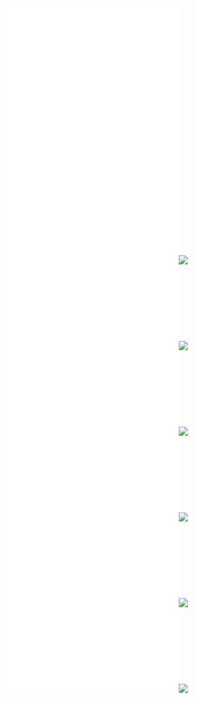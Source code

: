 ![](/Notatki/Semestr%203/Języki%20programowania/Labolatoria/Labolatoria%203/Project/KierownikApp/pom.xml)![](/Notatki/Semestr%203/Języki%20programowania/Labolatoria/Labolatoria%203/Project/KierownikApp/src/main/java/module-info.java)
![](/Notatki/Semestr%203/Języki%20programowania/Labolatoria/Labolatoria%203/Project/KierownikApp/src/main/java/pl/edu/pwr/student/djablonski/kierownik/Main.java)![](/Notatki/Semestr%203/Języki%20programowania/Labolatoria/Labolatoria%203/Project/KierownikApp/src/main/java/pl/edu/pwr/student/djablonski/kierownik/GUI/Drzewa.form)![](/Notatki/Semestr%203/Języki%20programowania/Labolatoria/Labolatoria%203/Project/KierownikApp/src/main/java/pl/edu/pwr/student/djablonski/kierownik/GUI/Drzewa.java)![](/Notatki/Semestr%203/Języki%20programowania/Labolatoria/Labolatoria%203/Project/KierownikApp/src/main/java/pl/edu/pwr/student/djablonski/kierownik/GUI/Login.form)![](/Notatki/Semestr%203/Języki%20programowania/Labolatoria/Labolatoria%203/Project/KierownikApp/src/main/java/pl/edu/pwr/student/djablonski/kierownik/GUI/Login.java)![](/Notatki/Semestr%203/Języki%20programowania/Labolatoria/Labolatoria%203/Project/KierownikApp/src/main/java/pl/edu/pwr/student/djablonski/kierownik/GUI/Opinia.form)![](/Notatki/Semestr%203/Języki%20programowania/Labolatoria/Labolatoria%203/Project/KierownikApp/src/main/java/pl/edu/pwr/student/djablonski/kierownik/GUI/Opinia.java)![](/Notatki/Semestr%203/Języki%20programowania/Labolatoria/Labolatoria%203/Project/KierownikApp/src/main/java/pl/edu/pwr/student/djablonski/kierownik/GUI/Register.form)![](/Notatki/Semestr%203/Języki%20programowania/Labolatoria/Labolatoria%203/Project/KierownikApp/src/main/java/pl/edu/pwr/student/djablonski/kierownik/GUI/Register.java)![](/Notatki/Semestr%203/Języki%20programowania/Labolatoria/Labolatoria%203/Project/KierownikApp/src/main/java/pl/edu/pwr/student/djablonski/kierownik/GUI/Zlecenia.form)![](/Notatki/Semestr%203/Języki%20programowania/Labolatoria/Labolatoria%203/Project/KierownikApp/src/main/java/pl/edu/pwr/student/djablonski/kierownik/GUI/Zlecenia.java)![](/Notatki/Semestr%203/Języki%20programowania/Labolatoria/Labolatoria%203/Project/KierownikApp/src/main/resources/META-INF/MANIFEST.MF)